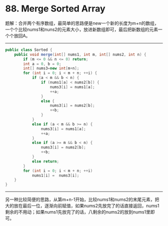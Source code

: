 # 88. Merge Sorted Array

题解：合并两个有序数组，最简单的思路便是new一个新的长度为m+n的数组，一个个比较nums1和nuns2的元素大小，放进新数组即可，最后把新数组的元素一个个放回A。

------

```java
public class Sorted {
    public void merge(int[] nums1, int m, int[] nums2, int n) {
        if (m <= 0 && n <= 0) return;
        int a = 0, b = 0;
        int[] nums3=new int[m+n];
        for (int i = 0; i < m + n; ++i) {
            if (a < m && b < n) {
                if (nums1[a] < nums2[b]) {
                    nums3[i] = nums1[a];
                    ++a;
                }
                else {
                    nums3[i] = nums2[b];
                    ++b;
                }
            }
            else if (a < m && b >= n) {
                nums3[i] = nums1[a];
                ++a;
            }
            else if (a >= m && b < n) {
                nums3[i] = nums2[b];
                ++b;
            }
            else return;
        }
        for (int i = 0; i < m + n; ++i)
            nums1[i] =  nums3[i];
    }
}


```

------

另一种比较简便的思路，从第m+n-1开始，比较nums1和nums2的末尾元素，把大的放在最后一位，逐渐向前赋值，如果nums2先放完了的话直接返回，nums1剩余的不用动；如果nums1先放完了的话，八剩余的nums2的放到nums1里即可。